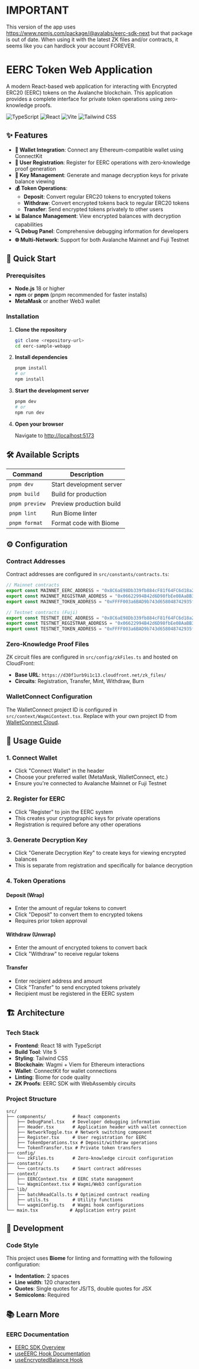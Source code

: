 # IMPORTANT

This version of the app uses https://www.npmjs.com/package/@avalabs/eerc-sdk-next but that package is out of date.
When using it with the latest ZK files and/or contracts, it seems like you can hardlock your account FOREVER. 

# EERC Token Web Application

A modern React-based web application for interacting with Encrypted ERC20 (EERC) tokens on the Avalanche blockchain.
This application provides a complete interface for private token operations using zero-knowledge proofs.

![TypeScript](https://img.shields.io/badge/TypeScript-007ACC?style=flat-square&logo=typescript&logoColor=white)
![React](https://img.shields.io/badge/React-20232A?style=flat-square&logo=react&logoColor=61DAFB)
![Vite](https://img.shields.io/badge/Vite-646CFF?style=flat-square&logo=vite&logoColor=white)
![Tailwind CSS](https://img.shields.io/badge/Tailwind_CSS-38B2AC?style=flat-square&logo=tailwind-css&logoColor=white)

## ✨ Features

- **🔐 Wallet Integration**: Connect any Ethereum-compatible wallet using ConnectKit
- **👤 User Registration**: Register for EERC operations with zero-knowledge proof generation
- **🔑 Key Management**: Generate and manage decryption keys for private balance viewing
- **💰 Token Operations**:
    - **Deposit**: Convert regular ERC20 tokens to encrypted tokens
    - **Withdraw**: Convert encrypted tokens back to regular ERC20 tokens
    - **Transfer**: Send encrypted tokens privately to other users
- **📊 Balance Management**: View encrypted balances with decryption capabilities
- **🔍 Debug Panel**: Comprehensive debugging information for developers
- **🌐 Multi-Network**: Support for both Avalanche Mainnet and Fuji Testnet

## 🚀 Quick Start

### Prerequisites

- **Node.js** 18 or higher
- **npm** or **pnpm** (pnpm recommended for faster installs)
- **MetaMask** or another Web3 wallet

### Installation

1. **Clone the repository**
   ```bash
   git clone <repository-url>
   cd eerc-sample-webapp
   ```

2. **Install dependencies**
   ```bash
   pnpm install
   # or
   npm install
   ```

3. **Start the development server**
   ```bash
   pnpm dev
   # or
   npm run dev
   ```

4. **Open your browser**

   Navigate to [http://localhost:5173](http://localhost:5173)

## 🛠️ Available Scripts

| Command        | Description              |
|----------------|--------------------------|
| `pnpm dev`     | Start development server |
| `pnpm build`   | Build for production     |
| `pnpm preview` | Preview production build |
| `pnpm lint`    | Run Biome linter         |
| `pnpm format`  | Format code with Biome   |

## ⚙️ Configuration

### Contract Addresses

Contract addresses are configured in `src/constants/contracts.ts`:

```typescript
// Mainnet contracts
export const MAINNET_EERC_ADDRESS = "0x8C6aE98Db339fb884cF81f64FC6d18a23589Ad56";
export const MAINNET_REGISTRAR_ADDRESS = "0x06622994B42d6D98fbEe08AaBB368f8064DD593e";
export const MAINNET_TOKEN_ADDRESS = "0xFFFF003a6BAD9b743d658048742935fFFE2b6ED7";

// Testnet contracts (Fuji)
export const TESTNET_EERC_ADDRESS = "0x8C6aE98Db339fb884cF81f64FC6d18a23589Ad56";
export const TESTNET_REGISTRAR_ADDRESS = "0x06622994B42d6D98fbEe08AaBB368f8064DD593e";
export const TESTNET_TOKEN_ADDRESS = "0xFFFF003a6BAD9b743d658048742935fFFE2b6ED7";
```

### Zero-Knowledge Proof Files

ZK circuit files are configured in `src/config/zkFiles.ts` and hosted on CloudFront:

- **Base URL**: `https://d30f1urb9i1c13.cloudfront.net/zk_files/`
- **Circuits**: Registration, Transfer, Mint, Withdraw, Burn

### WalletConnect Configuration

The WalletConnect project ID is configured in `src/context/WagmiContext.tsx`. Replace with your own project ID
from [WalletConnect Cloud](https://cloud.walletconnect.com/).

## 📱 Usage Guide

### 1. Connect Wallet

- Click "Connect Wallet" in the header
- Choose your preferred wallet (MetaMask, WalletConnect, etc.)
- Ensure you're connected to Avalanche Mainnet or Fuji Testnet

### 2. Register for EERC

- Click "Register" to join the EERC system
- This creates your cryptographic keys for private operations
- Registration is required before any other operations

### 3. Generate Decryption Key

- Click "Generate Decryption Key" to create keys for viewing encrypted balances
- This is separate from registration and specifically for balance decryption

### 4. Token Operations

#### Deposit (Wrap)

- Enter the amount of regular tokens to convert
- Click "Deposit" to convert them to encrypted tokens
- Requires prior token approval

#### Withdraw (Unwrap)

- Enter the amount of encrypted tokens to convert back
- Click "Withdraw" to receive regular tokens

#### Transfer

- Enter recipient address and amount
- Click "Transfer" to send encrypted tokens privately
- Recipient must be registered in the EERC system

## 🏗️ Architecture

### Tech Stack

- **Frontend**: React 18 with TypeScript
- **Build Tool**: Vite 5
- **Styling**: Tailwind CSS
- **Blockchain**: Wagmi + Viem for Ethereum interactions
- **Wallet**: ConnectKit for wallet connections
- **Linting**: Biome for code quality
- **ZK Proofs**: EERC SDK with WebAssembly circuits

### Project Structure

```
src/
├── components/          # React components
│   ├── DebugPanel.tsx   # Developer debugging information
│   ├── Header.tsx       # Application header with wallet connection
│   ├── NetworkToggle.tsx # Network switching component
│   ├── Register.tsx     # User registration for EERC
│   ├── TokenOperations.tsx # Deposit/withdraw operations
│   └── TokenTransfer.tsx # Private token transfers
├── config/
│   └── zkFiles.ts       # Zero-knowledge circuit configuration
├── constants/
│   └── contracts.ts     # Smart contract addresses
├── context/
│   ├── EERCContext.tsx  # EERC state management
│   └── WagmiContext.tsx # Wagmi/Web3 configuration
├── lib/
│   ├── batchReadCalls.ts # Optimized contract reading
│   ├── utils.ts         # Utility functions
│   └── wagmiConfig.ts   # Wagmi hook configurations
└── main.tsx            # Application entry point
```

## 🔧 Development

### Code Style

This project uses **Biome** for linting and formatting with the following configuration:

- **Indentation**: 2 spaces
- **Line width**: 120 characters
- **Quotes**: Single quotes for JS/TS, double quotes for JSX
- **Semicolons**: Required

## 📚 Learn More

### EERC Documentation

- [EERC SDK Overview](https://avacloud.gitbook.io/encrypted-erc/usage/sdk-overview)
- [useEERC Hook Documentation](https://avacloud.gitbook.io/encrypted-erc/usage/useeerc)
- [useEncryptedBalance Hook](https://avacloud.gitbook.io/encrypted-erc/usage/useencryptedbalance)
